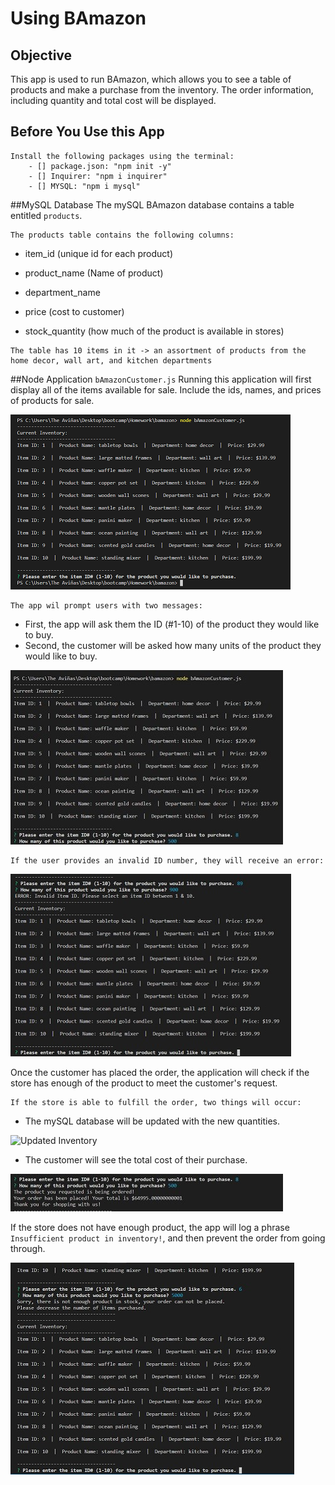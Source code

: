 # Using BAmazon

## Objective
This app is used to run BAmazon, which allows you to see a table of products and make a purchase from the inventory. The order information, including quantity and total cost will be displayed. 

## Before You Use this App
    Install the following packages using the terminal:
        - [] package.json: "npm init -y"
        - [] Inquirer: "npm i inquirer" 
        - [] MYSQL: "npm i mysql" 

##MySQL Database
The mySQL BAmazon database contains a table entitled `products`.
    
    The products table contains the following columns:
   * item_id (unique id for each product)

   * product_name (Name of product)

   * department_name

   * price (cost to customer)

   * stock_quantity (how much of the product is available in stores)

    The table has 10 items in it -> an assortment of products from the home decor, wall art, and kitchen departments

##Node Application `bAmazonCustomer.js` 
Running this application will first display all of the items available for sale. Include the ids, names, and prices of products for sale.

![Inventory](/screenshots/current_inventory.png)


    The app wil prompt users with two messages:

   * First, the app will ask them the ID (#1-10) of the product they would like to buy.
   * Second, the customer will be asked how many units of the product they would like to buy.

![Item Order](/screenshots/item_order.jpg)

    If the user provides an invalid ID number, they will receive an error:

![Invalid ID](/screenshots/invalid_id.jpg)

Once the customer has placed the order, the application will check if the store has enough of the product to meet the customer's request.
    
    If the store is able to fulfill the order, two things will occur:

   * The mySQL database will be updated with the new quantities.

![Updated Inventory](/bamazon/screenshots/updated_inventory.jpg)

   * The customer will see the total cost of their purchase.
   
![Cost of Purchase](/screenshots/item_cost.jpg)
   
   If the store does not have enough product, the app will log a phrase `Insufficient product in inventory!`, and then prevent the order from going through.

![Not Enough Inventory](/screenshots/insufficient_quantity.jpg)

    